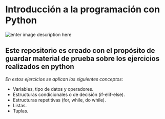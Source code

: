 # Introducción a la programación con Python 

![enter image description here](https://cdn.icon-icons.com/icons2/2699/PNG/512/python_vertical_logo_icon_168039.png)

## Este repositorio es creado con el propósito de guardar material de prueba sobre los ejercicios realizados en python

*En estos ejercicios se aplican los siguientes conceptos:*

 - Variables, tipo de datos y operadores.
 - Estructuras condicionales o de decisión (if-elif-else).
 - Estructuras repetitivas (for, while, do while).
 - Listas.
 - Tuplas.
